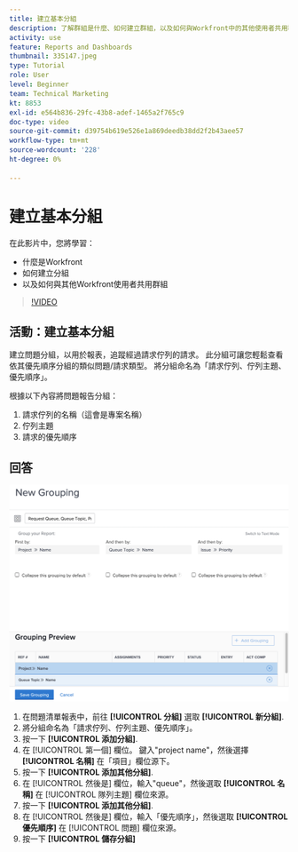 ```yaml
---
title: 建立基本分組
description: 了解群組是什麼、如何建立群組，以及如何與Workfront中的其他使用者共用群組。
activity: use
feature: Reports and Dashboards
thumbnail: 335147.jpeg
type: Tutorial
role: User
level: Beginner
team: Technical Marketing
kt: 8853
exl-id: e564b836-29fc-43b8-adef-1465a2f765c9
doc-type: video
source-git-commit: d39754b619e526e1a869deedb38dd2f2b43aee57
workflow-type: tm+mt
source-wordcount: '228'
ht-degree: 0%

---
```


# 建立基本分組

在此影片中，您將學習：

* 什麼是Workfront
* 如何建立分組
* 以及如何與其他Workfront使用者共用群組

>[!VIDEO](https://video.tv.adobe.com/v/335147/?quality=12)

## 活動：建立基本分組

建立問題分組，以用於報表，追蹤經過請求佇列的請求。 此分組可讓您輕鬆查看依其優先順序分組的類似問題/請求類型。 將分組命名為「請求佇列、佇列主題、優先順序」。

根據以下內容將問題報告分組：

1. 請求佇列的名稱（這會是專案名稱）
1. 佇列主題
1. 請求的優先順序

## 回答

![要建立新分組的螢幕影像](assets/grouping-exercise.png)

1. 在問題清單報表中，前往 **[!UICONTROL 分組]** 選取 **[!UICONTROL 新分組]**.
1. 將分組命名為「請求佇列、佇列主題、優先順序」。
1. 按一下 **[!UICONTROL 添加分組]**.
1. 在 [!UICONTROL 第一個] 欄位。 鍵入&quot;project name&quot;，然後選擇 **[!UICONTROL 名稱]** 在「項目」欄位源下。
1. 按一下 **[!UICONTROL 添加其他分組]**.
1. 在 [!UICONTROL 然後是] 欄位，輸入&quot;queue&quot;，然後選取 **[!UICONTROL 名稱]** 在 [!UICONTROL 隊列主題] 欄位來源。
1. 按一下 **[!UICONTROL 添加其他分組]**.
1. 在 [!UICONTROL 然後是] 欄位，輸入「優先順序」，然後選取 **[!UICONTROL 優先順序]** 在 [!UICONTROL 問題] 欄位來源。
1. 按一下 **[!UICONTROL 儲存分組]**
